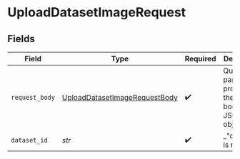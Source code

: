 # UploadDatasetImageRequest


## Fields

| Field                                                                                     | Type                                                                                      | Required                                                                                  | Description                                                                               |
| ----------------------------------------------------------------------------------------- | ----------------------------------------------------------------------------------------- | ----------------------------------------------------------------------------------------- | ----------------------------------------------------------------------------------------- |
| `request_body`                                                                            | [UploadDatasetImageRequestBody](../../models/operations/uploaddatasetimagerequestbody.md) | :heavy_check_mark:                                                                        | Query parameters provided in the request body as a JSON object                            |
| `dataset_id`                                                                              | *str*                                                                                     | :heavy_check_mark:                                                                        | _"datasetId" is required                                                                  |